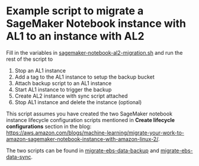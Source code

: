 # Example script to migrate a SageMaker Notebook instance with AL1 to an instance with AL2

Fill in the variables in [sagemaker-notebook-al2-migration.sh](./sagemaker-notebook-al2-migration.sh#L1-L14) and run the rest of the script to 

1. Stop an AL1 instance
1. Add a tag to the AL1 instance to setup the backup bucket
1. Attach backup script to an AL1 instance
1. Start AL1 instance to trigger the backup
1. Create AL2 instance with sync script attached
1. Stop AL1 instance and delete the instance (optional)

This script assumes you have created the two SageMaker notebook instance lifecycle configuration scripts mentioned in **Create lifecycle configurations** section in the blog: https://aws.amazon.com/blogs/machine-learning/migrate-your-work-to-amazon-sagemaker-notebook-instance-with-amazon-linux-2/.

The two scripts can be found in [migrate-ebs-data-backup](https://github.com/aws-samples/amazon-sagemaker-notebook-instance-lifecycle-config-samples/tree/master/scripts/migrate-ebs-data-backup) and [migrate-ebs-data-sync](https://github.com/aws-samples/amazon-sagemaker-notebook-instance-lifecycle-config-samples/tree/master/scripts/migrate-ebs-data-sync).